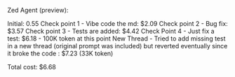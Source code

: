 Zed Agent (preview):   

Initial: 0.55
Check point 1 - Vibe code the md: $2.09
Check point 2 - Bug fix:          $3.57
Check point 3 - Tests are added:  $4.42
Check Point 4 - Just fix a test:  $6.18 - 100K token at this point
New Thread - Tried to add missing test in a new thread (original prompt was included) but reverted eventually since it broke the code :  $7.23 (33K token)


Total cost: $6.68
